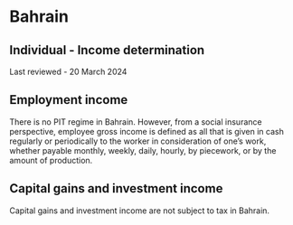 # Bahrain
## Individual - Income determination
Last reviewed - 20 March 2024
## Employment income
There is no PIT regime in Bahrain. However, from a social insurance perspective, employee gross income is defined as all that is given in cash regularly or periodically to the worker in consideration of one’s work, whether payable monthly, weekly, daily, hourly, by piecework, or by the amount of production.
## Capital gains and investment income
Capital gains and investment income are not subject to tax in Bahrain.

